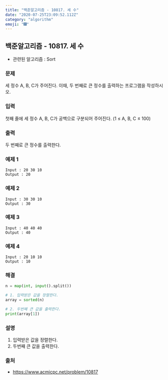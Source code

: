 ```yaml
---
title: "백준알고리즘 - 10817. 세 수"
date: "2020-07-25T23:09:52.112Z"
category: "algorithm"
emoji: "🎆"
---
```


## 백준알고리즘 - 10817. 세 수

- 관련된 알고리즘 : Sort

### 문제

세 정수 A, B, C가 주어진다. 이때, 두 번째로 큰 정수를 출력하는 프로그램을 작성하시오. 

### 입력

첫째 줄에 세 정수 A, B, C가 공백으로 구분되어 주어진다. (1 ≤ A, B, C ≤ 100)

### 출력

두 번째로 큰 정수를 출력한다.

### 예제 1

```
Input : 20 30 10
Output : 20
```

### 예제 2

```
Input : 30 30 10
Output : 30
```

### 예제 3

```
Input : 40 40 40
Output : 40
```

### 예제 4

```
Input : 20 10 10
Output : 10
```

### 해결

```python
n = map(int, input().split())

# 1. 입력받은 값을 정렬한다.
array = sorted(n)

# 2. 두번째 큰 값을 출력한다.
print(array[1])
```

### 설명

1. 입력받은 값을 정렬한다.
2. 두번째 큰 값을 출력한다.

### 출처

- https://www.acmicpc.net/problem/10817

